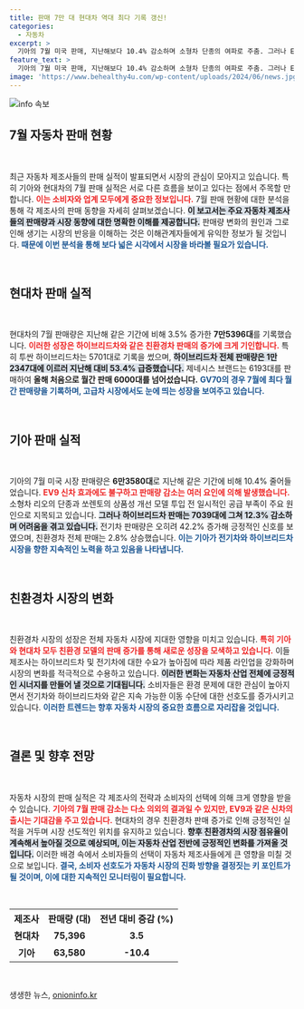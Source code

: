 ```yaml
---
title: 판매 7만 대 현대차 역대 최다 기록 갱신!
categories:
  - 자동차
excerpt: >
  기아의 7월 미국 판매, 지난해보다 10.4% 감소하며 소형차 단종의 여파로 주춤. 그러나 EV9 출시로 전기차 판매는 42.2% 증가! 어떤 변화가 있을까?
feature_text: >
  기아의 7월 미국 판매, 지난해보다 10.4% 감소하며 소형차 단종의 여파로 주춤. 그러나 EV9 출시로 전기차 판매는 42.2% 증가! 어떤 변화가 있을까?
image: 'https://www.behealthy4u.com/wp-content/uploads/2024/06/news.jpg'
---
```


<p><img src="https://www.behealthy4u.com/wp-content/uploads/2024/06/news.jpg" alt="info 속보" /></p>

<h2 data-ke-size="size26">7월 자동차 판매 현황</h2>

<p data-ke-size="size16">&nbsp;</p>

<p>최근 자동차 제조사들의 판매 실적이 발표되면서 시장의 관심이 모아지고 있습니다. 특히 기아와 현대차의 7월 판매 실적은 서로 다른 흐름을 보이고 있다는 점에서 주목할 만합니다. <b><span style="color: #ee2323;">이는 소비자와 업계 모두에게 중요한 정보입니다.</span></b> 7월 판매 현황에 대한 분석을 통해 각 제조사의 판매 동향을 자세히 살펴보겠습니다. <b><span style="background-color: #21538527;">이 보고서는 주요 자동차 제조사들의 판매량과 시장 동향에 대한 명확한 이해를 제공합니다.</span></b> 판매량 변화의 원인과 그로 인해 생기는 시장의 반응을 이해하는 것은 이해관계자들에게 유익한 정보가 될 것입니다. <b><span style="color: #1a5490;">때문에 이번 분석을 통해 보다 넓은 시각에서 시장을 바라볼 필요가 있습니다.</span></b></p>

<p data-ke-size="size16">&nbsp;</p>

<h2 data-ke-size="size26">현대차 판매 실적</h2>

<p data-ke-size="size16">&nbsp;</p>

<p>현대차의 7월 판매량은 지난해 같은 기간에 비해 3.5% 증가한 <b>7만5396대</b>를 기록했습니다. <b><span style="color: #ee2323;">이러한 성장은 하이브리드차와 같은 <b>친환경차</b> 판매의 증가에 크게 기인합니다.</span></b> 특히 투싼 하이브리드차는 5701대로 기록을 썼으며, <b><span style="background-color: #21538527;">하이브리드차 전체 판매량은 1만2347대에 이르러 지난해 대비 53.4% 급증했습니다.</span></b> 제네시스 브랜드는 6193대를 판매하여 <b>올해 처음으로 월간 판매 6000대를 넘어섰습니다.</b> <b><span style="color: #1a5490;">GV70의 경우 7월에 최다 월간 판매량을 기록하며, 고급차 시장에서도 눈에 띄는 성장을 보여주고 있습니다.</span></b></p>

<p data-ke-size="size16">&nbsp;</p>

<h2 data-ke-size="size26">기아 판매 실적</h2>

<p data-ke-size="size16">&nbsp;</p>

<p>기아의 7월 미국 시장 판매량은 <b>6만3580대</b>로 지난해 같은 기간에 비해 10.4% 줄어들었습니다. <b><span style="color: #ee2323;">EV9 신차 효과에도 불구하고 판매량 감소는 여러 요인에 의해 발생했습니다.</span></b> 소형차 리오의 단종과 쏘렌토의 상품성 개선 모델 투입 전 일시적인 공급 부족이 주요 원인으로 지목되고 있습니다. <b><span style="background-color: #21538527;">그러나 하이브리드차 판매는 7039대에 그쳐 12.3% 감소하며 어려움을 겪고 있습니다.</span></b> 전기차 판매량은 오히려 42.2% 증가해 긍정적인 신호를 보였으며, 친환경차 전체 판매는 2.8% 상승했습니다. <b><span style="color: #1a5490;">이는 기아가 전기차와 하이브리드차 시장을 향한 지속적인 노력을 하고 있음을 나타냅니다.</span></b></p>

<p data-ke-size="size16">&nbsp;</p>

<h2 data-ke-size="size26">친환경차 시장의 변화</h2>

<p data-ke-size="size16">&nbsp;</p>

<p>친환경차 시장의 성장은 전체 자동차 시장에 지대한 영향을 미치고 있습니다. <b><span style="color: #ee2323;">특히 기아와 현대차 모두 친환경 모델의 판매 증가를 통해 새로운 성장을 모색하고 있습니다.</span></b> 이들 제조사는 하이브리드차 및 전기차에 대한 수요가 높아짐에 따라 제품 라인업을 강화하며 시장의 변화를 적극적으로 수용하고 있습니다. <b><span style="background-color: #21538527;">이러한 변화는 자동차 산업 전체에 긍정적인 시너지를 만들어 낼 것으로 기대됩니다.</span></b> 소비자들은 환경 문제에 대한 관심이 높아지면서 전기차와 하이브리드차와 같은 지속 가능한 이동 수단에 대한 선호도를 증가시키고 있습니다. <b><span style="color: #1a5490;">이러한 트렌드는 향후 자동차 시장의 중요한 흐름으로 자리잡을 것입니다.</span></b></p>

<p data-ke-size="size16">&nbsp;</p>

<h2 data-ke-size="size26">결론 및 향후 전망</h2>

<p data-ke-size="size16">&nbsp;</p>

<p>자동차 시장의 판매 실적은 각 제조사의 전략과 소비자의 선택에 의해 크게 영향을 받을 수 있습니다. <b><span style="color: #ee2323;">기아의 7월 판매 감소는 다소 의외의 결과일 수 있지만, EV9과 같은 신차의 출시는 기대감을 주고 있습니다.</span></b> 현대차의 경우 친환경차 판매 증가로 인해 긍정적인 실적을 거두며 시장 선도적인 위치를 유지하고 있습니다. <b><span style="background-color: #21538527;">향후 친환경차의 시장 점유율이 계속해서 높아질 것으로 예상되며, 이는 자동차 산업 전반에 긍정적인 변화를 가져올 것입니다.</span></b> 이러한 배경 속에서 소비자들의 선택이 자동차 제조사들에게 큰 영향을 미칠 것으로 보입니다. <b><span style="color: #1a5490;">결국, 소비자 선호도가 자동차 시장의 진화 방향을 결정짓는 키 포인트가 될 것이며, 이에 대한 지속적인 모니터링이 필요합니다.</span></b></p>

<p data-ke-size="size16">&nbsp;</p>

<table>
    <tr>
        <th>제조사</th>
        <th>판매량 (대)</th>
        <th>전년 대비 증감 (%)</th>
    </tr>
    <tr>
        <td style="text-align: center; height: 17px;"><b>현대차</b></td>
        <td style="text-align: center; height: 17px;"><b>75,396</b></td>
        <td style="text-align: center; height: 17px;"><b>3.5</b></td>
    </tr>
    <tr>
        <td style="text-align: center; height: 17px;"><b>기아</b></td>
        <td style="text-align: center; height: 17px;"><b>63,580</b></td>
        <td style="text-align: center; height: 17px;"><b>-10.4</b></td>
    </tr>
</table>

<p data-ke-size="size16">&nbsp;</p>
생생한 뉴스, <a href="https://onioninfo.kr" rel="dofollow">onioninfo.kr</a>


